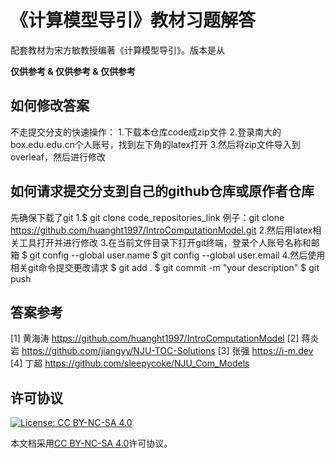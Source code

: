 # 《计算模型导引》教材习题解答

配套教材为宋方敏教授编著《计算模型导引》。版本是从

**仅供参考 & 仅供参考 & 仅供参考**

## 如何修改答案

不走提交分支的快速操作：
1.下载本仓库code成zip文件
2.登录南大的box.edu.edu.cn个人账号，找到左下角的latex打开
3.然后将zip文件导入到overleaf，然后进行修改

## 如何请求提交分支到自己的github仓库或原作者仓库

先确保下载了git
1.$ git clone code_repositories_link
例子：git clone https://github.com/huanght1997/IntroComputationModel.git
2.然后用latex相关工具打开并进行修改
3.在当前文件目录下打开git终端，登录个人账号名称和邮箱
$ git config --global user.name
$ git config --global user.email
4.然后使用相关git命令提交更改请求
$ git add .
$ git commit -m "your description"
$ git push

## 答案参考

[1] 黄海涛 https://github.com/huanght1997/IntroComputationModel
[2] 蒋炎岩 https://github.com/jiangyy/NJU-TOC-Solutions
[3] 张强 https://i-m.dev
[4] 丁超 https://github.com/sleepycoke/NJU_Com_Models

## 许可协议
[![License: CC BY-NC-SA 4.0](https://mirrors.creativecommons.org/presskit/buttons/88x31/svg/by-nc-sa.svg)](https://creativecommons.org/licenses/by-nc-sa/4.0/)

本文档采用[CC BY-NC-SA 4.0](https://creativecommons.org/licenses/by-nc-sa/4.0/)许可协议。
